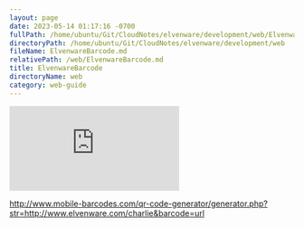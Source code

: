 ```yaml
---
layout: page
date: 2023-05-14 01:17:16 -0700
fullPath: /home/ubuntu/Git/CloudNotes/elvenware/development/web/ElvenwareBarcode.md
directoryPath: /home/ubuntu/Git/CloudNotes/elvenware/development/web
fileName: ElvenwareBarcode.md
relativePath: /web/ElvenwareBarcode.md
title: ElvenwareBarcode
directoryName: web
category: web-guide
---
```


[![QR
Code](http://www.mobile-barcodes.com/qr-code-generator/generator.php?str=http://www.elvenware.com/charlie&barcode=url)](http://www.mobile-barcodes.com/)

http://www.mobile-barcodes.com/qr-code-generator/generator.php?str=http://www.elvenware.com/charlie&barcode=url
